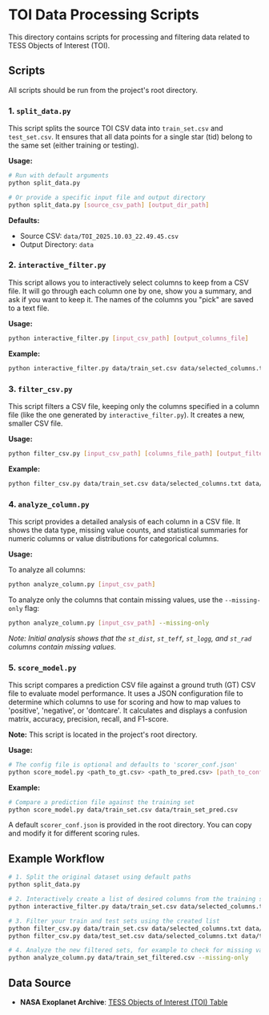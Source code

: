 # TOI Data Processing Scripts

This directory contains scripts for processing and filtering data related to TESS Objects of Interest (TOI).

## Scripts

All scripts should be run from the project's root directory.

### 1. `split_data.py`

This script splits the source TOI CSV data into `train_set.csv` and `test_set.csv`. It ensures that all data points for a single star (tid) belong to the same set (either training or testing).

**Usage:**

```bash
# Run with default arguments
python split_data.py

# Or provide a specific input file and output directory
python split_data.py [source_csv_path] [output_dir_path]
```

**Defaults:**
- Source CSV: `data/TOI_2025.10.03_22.49.45.csv`
- Output Directory: `data`

### 2. `interactive_filter.py`

This script allows you to interactively select columns to keep from a CSV file. It will go through each column one by one, show you a summary, and ask if you want to keep it. The names of the columns you "pick" are saved to a text file.

**Usage:**
```bash
python interactive_filter.py [input_csv_path] [output_columns_file]
```

**Example:**
```bash
python interactive_filter.py data/train_set.csv data/selected_columns.txt
```

### 3. `filter_csv.py`

This script filters a CSV file, keeping only the columns specified in a column file (like the one generated by `interactive_filter.py`). It creates a new, smaller CSV file.

**Usage:**
```bash
python filter_csv.py [input_csv_path] [columns_file_path] [output_filtered_csv]
```

**Example:**
```bash
python filter_csv.py data/train_set.csv data/selected_columns.txt data/train_set_filtered.csv
```

### 4. `analyze_column.py`

This script provides a detailed analysis of each column in a CSV file. It shows the data type, missing value counts, and statistical summaries for numeric columns or value distributions for categorical columns.

**Usage:**

To analyze all columns:
```bash
python analyze_column.py [input_csv_path]
```

To analyze only the columns that contain missing values, use the `--missing-only` flag:
```bash
python analyze_column.py [input_csv_path] --missing-only
```

*Note: Initial analysis shows that the `st_dist`, `st_teff`, `st_logg`, and `st_rad` columns contain missing values.*

### 5. `score_model.py`

This script compares a prediction CSV file against a ground truth (GT) CSV file to evaluate model performance. It uses a JSON configuration file to determine which columns to use for scoring and how to map values to 'positive', 'negative', or 'dontcare'. It calculates and displays a confusion matrix, accuracy, precision, recall, and F1-score.

**Note:** This script is located in the project's root directory.

**Usage:**
```bash
# The config file is optional and defaults to 'scorer_conf.json'
python score_model.py <path_to_gt.csv> <path_to_pred.csv> [path_to_config.json]
```

**Example:**
```bash
# Compare a prediction file against the training set
python score_model.py data/train_set.csv data/train_set_pred.csv
```
A default `scorer_conf.json` is provided in the root directory. You can copy and modify it for different scoring rules.

## Example Workflow

```bash
# 1. Split the original dataset using default paths
python split_data.py

# 2. Interactively create a list of desired columns from the training set
python interactive_filter.py data/train_set.csv data/selected_columns.txt

# 3. Filter your train and test sets using the created list
python filter_csv.py data/train_set.csv data/selected_columns.txt data/train_set_filtered.csv
python filter_csv.py data/test_set.csv data/selected_columns.txt data/test_set_filtered.csv

# 4. Analyze the new filtered sets, for example to check for missing values
python analyze_column.py data/train_set_filtered.csv --missing-only
```

## Data Source

- **NASA Exoplanet Archive**: [TESS Objects of Interest (TOI) Table](https://exoplanetarchive.ipac.caltech.edu/cgi-bin/TblView/nph-tblView?app=ExoTbls&config=TOI)

